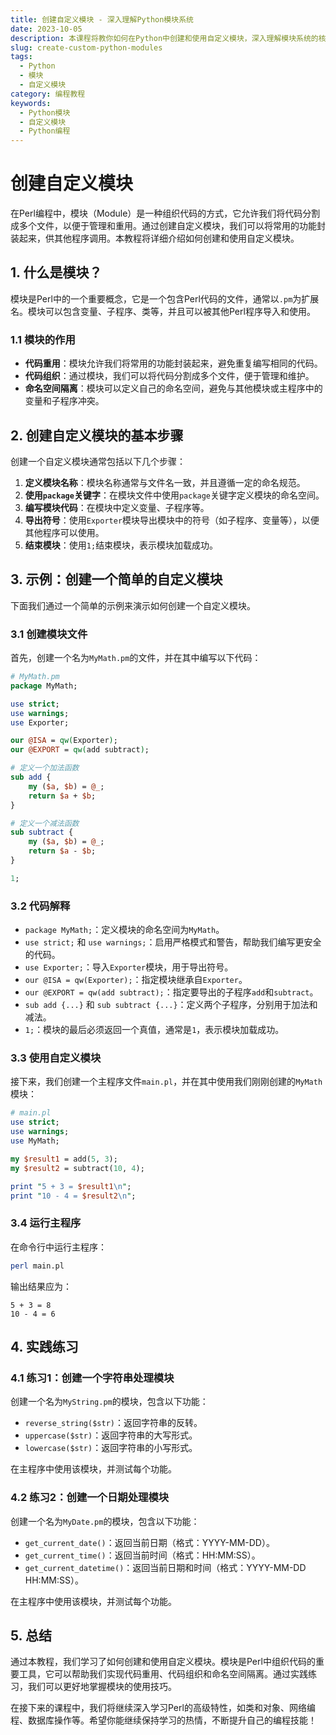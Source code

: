 ```yaml
---
title: 创建自定义模块 - 深入理解Python模块系统
date: 2023-10-05
description: 本课程将教你如何在Python中创建和使用自定义模块，深入理解模块系统的核心概念和实践应用。
slug: create-custom-python-modules
tags:
  - Python
  - 模块
  - 自定义模块
category: 编程教程
keywords:
  - Python模块
  - 自定义模块
  - Python编程
---
```


# 创建自定义模块

在Perl编程中，模块（Module）是一种组织代码的方式，它允许我们将代码分割成多个文件，以便于管理和重用。通过创建自定义模块，我们可以将常用的功能封装起来，供其他程序调用。本教程将详细介绍如何创建和使用自定义模块。

## 1. 什么是模块？

模块是Perl中的一个重要概念，它是一个包含Perl代码的文件，通常以`.pm`为扩展名。模块可以包含变量、子程序、类等，并且可以被其他Perl程序导入和使用。

### 1.1 模块的作用

- **代码重用**：模块允许我们将常用的功能封装起来，避免重复编写相同的代码。
- **代码组织**：通过模块，我们可以将代码分割成多个文件，便于管理和维护。
- **命名空间隔离**：模块可以定义自己的命名空间，避免与其他模块或主程序中的变量和子程序冲突。

## 2. 创建自定义模块的基本步骤

创建一个自定义模块通常包括以下几个步骤：

1. **定义模块名称**：模块名称通常与文件名一致，并且遵循一定的命名规范。
2. **使用`package`关键字**：在模块文件中使用`package`关键字定义模块的命名空间。
3. **编写模块代码**：在模块中定义变量、子程序等。
4. **导出符号**：使用`Exporter`模块导出模块中的符号（如子程序、变量等），以便其他程序可以使用。
5. **结束模块**：使用`1;`结束模块，表示模块加载成功。

## 3. 示例：创建一个简单的自定义模块

下面我们通过一个简单的示例来演示如何创建一个自定义模块。

### 3.1 创建模块文件

首先，创建一个名为`MyMath.pm`的文件，并在其中编写以下代码：

```perl
# MyMath.pm
package MyMath;

use strict;
use warnings;
use Exporter;

our @ISA = qw(Exporter);
our @EXPORT = qw(add subtract);

# 定义一个加法函数
sub add {
    my ($a, $b) = @_;
    return $a + $b;
}

# 定义一个减法函数
sub subtract {
    my ($a, $b) = @_;
    return $a - $b;
}

1;
```

### 3.2 代码解释

- `package MyMath;`：定义模块的命名空间为`MyMath`。
- `use strict;` 和 `use warnings;`：启用严格模式和警告，帮助我们编写更安全的代码。
- `use Exporter;`：导入`Exporter`模块，用于导出符号。
- `our @ISA = qw(Exporter);`：指定模块继承自`Exporter`。
- `our @EXPORT = qw(add subtract);`：指定要导出的子程序`add`和`subtract`。
- `sub add {...}` 和 `sub subtract {...}`：定义两个子程序，分别用于加法和减法。
- `1;`：模块的最后必须返回一个真值，通常是`1`，表示模块加载成功。

### 3.3 使用自定义模块

接下来，我们创建一个主程序文件`main.pl`，并在其中使用我们刚刚创建的`MyMath`模块：

```perl
# main.pl
use strict;
use warnings;
use MyMath;

my $result1 = add(5, 3);
my $result2 = subtract(10, 4);

print "5 + 3 = $result1\n";
print "10 - 4 = $result2\n";
```

### 3.4 运行主程序

在命令行中运行主程序：

```bash
perl main.pl
```

输出结果应为：

```
5 + 3 = 8
10 - 4 = 6
```

## 4. 实践练习

### 4.1 练习1：创建一个字符串处理模块

创建一个名为`MyString.pm`的模块，包含以下功能：

- `reverse_string($str)`：返回字符串的反转。
- `uppercase($str)`：返回字符串的大写形式。
- `lowercase($str)`：返回字符串的小写形式。

在主程序中使用该模块，并测试每个功能。

### 4.2 练习2：创建一个日期处理模块

创建一个名为`MyDate.pm`的模块，包含以下功能：

- `get_current_date()`：返回当前日期（格式：YYYY-MM-DD）。
- `get_current_time()`：返回当前时间（格式：HH:MM:SS）。
- `get_current_datetime()`：返回当前日期和时间（格式：YYYY-MM-DD HH:MM:SS）。

在主程序中使用该模块，并测试每个功能。

## 5. 总结

通过本教程，我们学习了如何创建和使用自定义模块。模块是Perl中组织代码的重要工具，它可以帮助我们实现代码重用、代码组织和命名空间隔离。通过实践练习，我们可以更好地掌握模块的使用技巧。

在接下来的课程中，我们将继续深入学习Perl的高级特性，如类和对象、网络编程、数据库操作等。希望你能继续保持学习的热情，不断提升自己的编程技能！